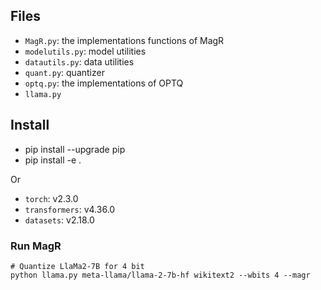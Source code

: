 ## Files

* `MagR.py`: the implementations functions of MagR
* `modelutils.py`: model utilities
* `datautils.py`: data utilities
* `quant.py`: quantizer
* `optq.py`: the implementations of OPTQ
* `llama.py`

## Install

* pip install --upgrade pip 
* pip install -e .

Or
* `torch`: v2.3.0
* `transformers`: v4.36.0
* `datasets`: v2.18.0


### Run MagR

```
# Quantize LlaMa2-7B for 4 bit
python llama.py meta-llama/llama-2-7b-hf wikitext2 --wbits 4 --magr
```
